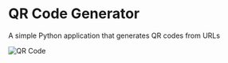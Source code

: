 # QR Code Generator

A simple Python application that generates QR codes from URLs

![QR Code](qr_codes/readme_qr.png)
